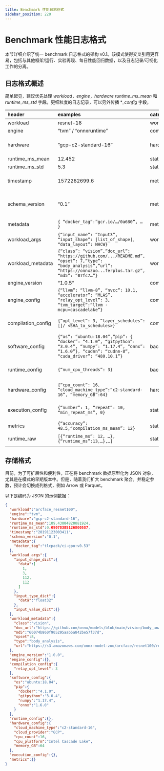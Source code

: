```yaml
---
title: Benchmark 性能日志格式
sidebar_position: 220
---
```


# Benchmark 性能日志格式

本节详细介绍了统一 benchmark 日志格式的架构 v0.1。该模式使得交叉引用更容易，包括与其他框架/运行、实验再现、每日性能回归数据，以及日志记录/可视化工作的分离。

## 日志格式概述

简单起见，建议优先处理 *workload*，*engine*，*hardware runtime_ms_mean* 和 *runtime_ms_std* 字段。更细粒度的日志记录，可以另外传播 **_config* 字段。

| **header** | **examples** | **category** | **notes/justification** |
|:---|:---|:---|:---|
| workload | resnet-18 | workload | name of workload |
| engine | “tvm” / “onnxruntime” | compiler |    |
| hardware | “gcp-c2-standard-16” | hardware | descriptor of target hardware environment |
| runtime_ms_mean | 12.452 | statistics |    |
| runtime_ms_std | 5.3 | statistics |    |
| timestamp | 1572282699.6 | metadata | indicates when this record is logged |
| schema_version | “0.1” | metadata | ensure reproducibility as we iterate on this schema |
| metadata | `{ “docker_tag”:”gcr.io/…/0a680”, … }` | metadata | docker_tag is optional |
| workload_args | `{“input_name”: “Input3”, “input_shape”: [list_of_shape], “data_layout”: NHCW}` | workload |    |
| workload_metadata | `{“class”: “vision”,”doc_url”: “https://github.com/.../README.md”, “opset”: 7,”type”: “body_analysis”,”url”: “https://onnxzoo...ferplus.tar.gz”, “md5”: “07fc7…”}` | workload | source of workload |
| engine_version | “1.0.5” | compiler | use semvar format |
| engine_config | `{“llvm”: “llvm-8”, “nvcc”: 10.1, “accelerator”: “MLAS”, “relay_opt_level”: 3, “tvm_target”:”llvm -mcpu=cascadelake”}` | compiler | fields are optionally specified |
| compilation_config | `{“opt_level”: 3, “layer_schedules”:[]/ <SHA_to_schedules>}` | compiler | fields are optionally specified |
| software_config | `{“os”: “ubuntu:18.04”,”pip”: { “docker”: “4.1.0”, “gitpython”: “3.0.4”, “numpy”: “1.17.4”, “onnx”: “1.6.0”}, “cudnn”: “cudnn-8”, “cuda_driver”: “480.10.1”}` | backend | env dependency list |
| runtime_config | `{“num_cpu_threads”: 3}` | backend | info on non-hardware, non-software metadata |
| hardware_config | `{“cpu_count”: 16, “cloud_machine_type”:”c2-standard-16”, “memory_GB”:64}` | hardware | json descriptor of target hardware environment |
| execution_config | `{“number”: 1, “repeat”: 10, “min_repeat_ms”, 0}` | statistics | workload execution parameters |
| metrics | `{“accuracy”: 48.5,“compilation_ms_mean”: 12}` | statistics | other metrics |
| runtime_raw | `[{“runtime_ms”: 12, …}, {“runtime_ms”:13,…},…]` | statistics | optional raw metrics array |

## 存储格式

目前，为了可扩展性和便利性，正在将 benchmark 数据原型化为 JSON 对象，尤其是在模式的早期版本中。但是，随着我们扩大 benchmark 聚合，并稳定参数，预计会切换成列格式，例如 Arrow 或 Parquet。

以下是编码为 JSON 的示例数据：

``` json
{
  "workload":"arcface_resnet100",
  "engine":"tvm",
  "hardware":"gcp-c2-standard-16",
  "runtime_ms_mean":109.43004820081924,
  "runtime_ms_std":0.09078385126800587,
  "timestamp":"20191123003411",
  "schema_version":"0.1",
  "metadata":{
    "docker_tag":"tlcpack/ci-gpu:v0.53"
  },
  "workload_args":{
    "input_shape_dict":{
      "data":[
        1,
        3,
        112,
        112
      ]
    },
    "input_type_dict":{
      "data":"float32"
    },
    "input_value_dict":{}
  },
  "workload_metadata":{
    "class":"vision",
    "doc_url":"https://github.com/onnx/models/blob/main/vision/body_analysis/arcface/README.md",
    "md5":"66074b860f905295aab5a842be57f37d",
    "opset":8,
    "type":"body_analysis",
    "url":"https://s3.amazonaws.com/onnx-model-zoo/arcface/resnet100/resnet100.tar.gz"
  },
  "engine_version":"1.0.0",
  "engine_config":{},
  "compilation_config":{
    "relay_opt_level": 3
  },
  "software_config":{
    "os":"ubuntu:18.04",
    "pip":{
      "docker":"4.1.0",
      "gitpython":"3.0.4",
      "numpy":"1.17.4",
      "onnx":"1.6.0"
    }
  },
  "runtime_config":{},
  "hardware_config":{
    "cloud_machine_type":"c2-standard-16",
    "cloud_provider":"GCP",
    "cpu_count":16,
    "cpu_platform":"Intel Cascade Lake",
    "memory_GB":64
  },
  "execution_config":{},
  "metrics":{}
}
```
